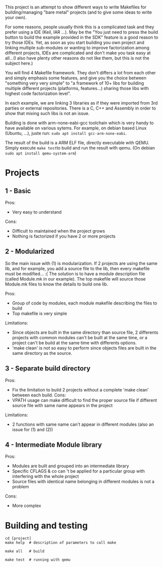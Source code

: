 This project is an attempt to show different ways to write Makefiles for building/managing "bare metal" projects (and to give some ideas to write your own).

For some reasons, people usually think this is a complicated task and they prefer using a IDE (Keil, IAR ...). May be the "You just need to press the build button to build the example provided in the SDK" feature is a good reason to try those IDEs. Yet, as soon as you start building you own project and linking multiple sub-modules or wanting to improve factorization among different projects, IDEs are complicated and don't make  you task easy at all...(I also have plenty other reasons do not like them, but this is not the subject here.)

You will find 4 Makefile framework. They don't differs a lot from each other and simply emphasis some features, and give you the choice between "something very very simple" to "a framework of 10+ libs for building multiple different projects (platforms, features...) sharing those libs with highest code factorization level".

In each example, we are linking 3 libraries as if they were imported from 3rd parties or external repositories.
There is a C, C++ and Assembly in order to show that mixing such libs is not an issue.

Building is done with arm-none-eabi-gcc toolchain which is very handy to have available on various sytems.
For example, on debian based Linux (Ubuntu, ...), juste run:
`sudo apt install gcc-arm-none-eabi`.

The result of the build is a ARM ELF file, directly executable with QEMU. Simply execute `make test`to build and run the result with qemu. (On debian 
`sudo apt install qemu-system-arm`)


# Projects


## 1 - Basic

Pros:

* Very easy to understand

Cons:

* Difficult to maintained when the project grows
* Nothing is factorized if you have 2 or more projects



## 2 - Modularized

So the main issue with (1) is modularization. If 2 projects are using the same lib, and for example, you add a source file to the lib, then every makefile must be modified... :(
The solution is to have a module description file (called Module.mk in our example). The top makefile will source those Module.mk files to know the details to build one lib.

Pros:

* Group of code by modules, each module makefile describing the files to build
* Top makefile is very simple


Limitations:

* Since objects are built in the same directory than source file, 2 differents projects with common modules can't be built at the same time, or a project can't be build at the same time with differents options.
* 'make clean' is not so easy to perform since objects files are built in the same directory as the source.



## 3 - Separate build directory

Pros:

* Fix the limitation to build 2 projects without a complete 'make clean' between each build.
Cons:
* VPATH usage can make difficult to find the proper source file if different source file with same name appears in the project

Limitations:

* 2 functions with same name can't appear in different modules (also an issue for (1) and (2))


## 4 - Intermediate Module library

Pros:

* Modules are built and grouped into an intermediate library
* Specific CFLAGS & co can 't be applied for a particular group with interfering with the whole project
* Source files with identical name belonging in different modules is not a problem


Cons:

* More complex


# Building and testing

```
cd [project]
make help  # description of parameters to call make

make all   # build

make test  # running with qemu
```